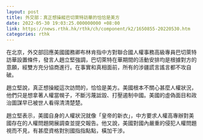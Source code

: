 ```yaml
---
layout: post
title: 外交部：真正想操縱巴切萊特訪華的恰恰是美方
date: 2022-05-30 19:03:25.000000000 +08:00
link: https://news.rthk.hk/rthk/ch/component/k2/1650855-20220530.htm
categories: rthk
---
```


在北京，外交部回應美國國務卿布林肯指中方對聯合國人權事務高級專員巴切萊特訪華設置條件，發言人趙立堅強調，巴切萊特在華期間的活動安排均是根據對方的意願，經雙方充分協商進行。在事實和真相面前，所有的涉疆謊言謠言都不攻自破。

趙立堅說，真正想操縱這次訪問的，恰恰是美方。美國根本不關心甚麼人權狀況，他們只是想拿著人權當幌子，不斷污蔑詆毀、打壓遏制中國。美國的虛偽面目和政治圖謀早已被世人看得清清楚楚。

趙立堅表示，美國自身的人權狀況就像「皇帝的新衣」，中方要求人權高專辦對美國存在的人權問題開展調查並提交報告。他又說，美國對國內嚴重的侵犯人權問題視而不見，有甚麼資格對別國指指點點，橫加干涉。

